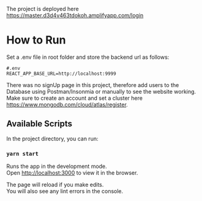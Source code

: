 The project is deployed here https://master.d3d4v463tdokoh.amplifyapp.com/login

# How to Run

Set a .env file in root folder and store the backend url as follows:

```
#.env
REACT_APP_BASE_URL=http://localhost:9999
```

There was no signUp page in this project, therefore add users to the Database using Postman/Insonmia or manually to see the website working.
Make sure to create an account and set a cluster here https://www.mongodb.com/cloud/atlas/register.

## Available Scripts

In the project directory, you can run:

### `yarn start`

Runs the app in the development mode.\
Open [http://localhost:3000](http://localhost:3000) to view it in the browser.

The page will reload if you make edits.\
You will also see any lint errors in the console.
